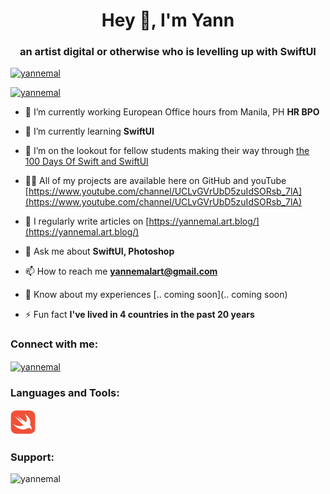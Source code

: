 <h1 align="center">Hey 👋, I'm Yann</h1>
<h3 align="center">an artist digital or otherwise who is levelling up with SwiftUI</h3>

<p align="left"> <a href="https://github.com/ryo-ma/github-profile-trophy"><img src="https://github-profile-trophy.vercel.app/?username=yannemal" alt="yannemal" /></a> </p>

<p align="left"> <a href="https://twitter.com/yannemal" target="blank"><img src="https://img.shields.io/twitter/follow/yannemal?logo=twitter&style=for-the-badge" alt="yannemal" /></a> </p>

- 🔭 I’m currently working European Office hours from Manila, PH **HR BPO**

- 🌱 I’m currently learning **SwiftUI**

- 👯 I’m on the lookout for fellow students making their way through [the 100 Days Of Swift and SwiftUI](https://www.hackingwithswift.com/100/swiftui)

- 👨‍💻 All of my projects are available here on GitHub and youTube [https://www.youtube.com/channel/UCLvGVrUbD5zuIdSORsb_7lA](https://www.youtube.com/channel/UCLvGVrUbD5zuIdSORsb_7lA)

- 📝 I regularly write articles on [https://yannemal.art.blog/](https://yannemal.art.blog/)

- 💬 Ask me about **SwiftUI, Photoshop**

- 📫 How to reach me **yannemalart@gmail.com**

- 📄 Know about my experiences [.. coming soon](.. coming soon)

- ⚡ Fun fact **I've lived in 4 countries in the past 20 years**

<h3 align="left">Connect with me:</h3>
<p align="left">
<a href="https://twitter.com/yannemal" target="blank"><img align="center" src="https://raw.githubusercontent.com/rahuldkjain/github-profile-readme-generator/master/src/images/icons/Social/twitter.svg" alt="yannemal" height="30" width="40" /></a>
</p>

<h3 align="left">Languages and Tools:</h3>
<p align="left"> <a href="https://developer.apple.com/swift/" target="_blank" rel="noreferrer"> <img src="https://raw.githubusercontent.com/devicons/devicon/master/icons/swift/swift-original.svg" alt="swift" width="40" height="40"/> </a> </p>

<h3 align="left">Support:</h3>
<p><a href="https://ko-fi.com/yannemal"> <img align="left" src="https://cdn.ko-fi.com/cdn/kofi3.png?v=3" height="50" width="210" alt="yannemal" /></a></p><br><br>

